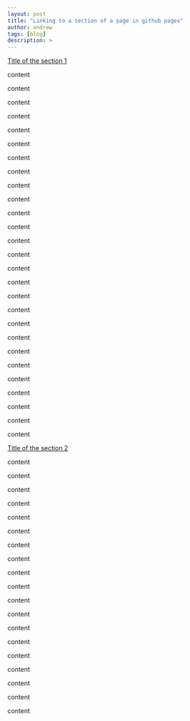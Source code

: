 ```yaml
---
layout: post
title: "Linking to a section of a page in github pages"
author: andrew
tags: [blog]
description: >
---
```



[Title of the section 1](#section-1)


content

content

content

content

content

content

content

content

content

content

content

content

content

content

content

content

content

content

content

content

content

content

content

content

content

content

content




[Title of the section 2](#section-2)

content

content

content

content

content

content

content

content

content

content

content

content

content

content

content

content

content

content

content


